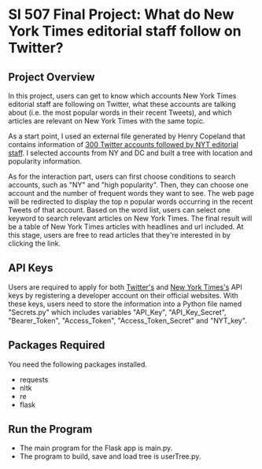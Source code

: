 # SI 507 Final Project: What do New York Times editorial staff follow on Twitter? 

## Project Overview 

In this project, users can get to know which accounts New York Times editorial staff are following on Twitter, what these accounts are talking about (i.e. the most popular words in their recent Tweets), and which articles are relevant on New York Times with the same topic. 

As a start point, I used an external file generated by Henry Copeland that contains information of [300 Twitter accounts followed by NYT editorial staff](https://docs.google.com/spreadsheets/d/1KaaLkR_6xO81f7-DZQFHWfAYy_epfYrpMupTOfKjGOQ/edit#gid=0). I selected accounts from NY and DC and built a tree with location and popularity information. 

As for the interaction part, users can first choose conditions to search accounts, such as "NY" and "high popularity". Then, they can choose one account and the number of frequent words they want to see. The web page will be redirected to display the top n popular words occurring in the recent Tweets of that account. Based on the word list, users can select one keyword to search relevant articles on New York Times. The final result will be a table of New York Times articles with headlines and url included. At this stage, users are free to read articles that they're interested in by clicking the link. 

## API Keys 
Users are required to apply for both [Twitter's](https://developer.twitter.com/en) and [New York Times's](https://developer.nytimes.com/) API keys by registering a developer account on their official websites. With these keys, users need to store the information into a Python file named "Secrets.py" which includes variables "API_Key", "API_Key_Secret", "Bearer_Token", "Access_Token", "Access_Token_Secret" and "NYT_key". 

## Packages Required 
You need the following packages installed. 
- requests
- nltk 
- re
- flask

## Run the Program 
- The main program for the Flask app is main.py. 
- The program to build, save and load tree is userTree.py. 
